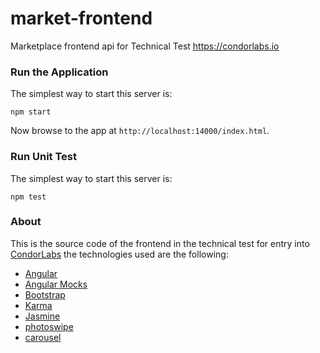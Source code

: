 # market-frontend
Marketplace frontend api for Technical Test https://condorlabs.io

### Run the Application
The simplest way to start
this server is:

```
npm start
```

Now browse to the app at `http://localhost:14000/index.html`.

### Run Unit Test
The simplest way to start
this server is:

```
npm test
```

### About
This is the source code of the frontend in the technical test for entry into [CondorLabs](https://condorlabs.io)
the technologies used are the following:
   - [Angular](https://angularjs.org/)
   - [Angular Mocks](https://www.npmjs.com/package/angular-mocks)
   - [Bootstrap](https://getbootstrap.com/)
   - [Karma](https://docs.angularjs.org/guide/unit-testing)
   - [Jasmine](https://docs.angularjs.org/guide/unit-testing)
   - [photoswipe](https://photoswipe.com/)
   - [carousel](https://owlcarousel2.github.io/OwlCarousel2/)